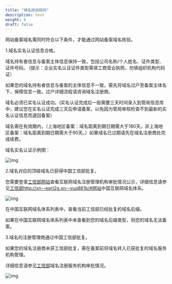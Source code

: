 ```yaml
---
title: "域名核验规则"
description: test
weight: 6
draft: false
---
```




网站备案域名需同时符合以下条件，才能通过网站备案域名核验。

1.域名实名认证信息合格。 

域名持有者信息与备案主体信息保持一致，包括公司名称/个人姓名、证件类型、证件号码。 (提示：企业实名认证证件类型需填工商营业执照，勿填组织机构代码证）

如果您的域名持有者信息与备案的主体信息不一致，需先将域名过户至备案主体名下，保障信息一致。过户详细流程请咨询域名注册商。

域名必须已实名认证成功。(实名认证完成后一般需要三天时间录入到管局信息库中，建议您在实名认证完成三天后申请备案，以免因为管局审核检查不到最新的实名认证信息而退回备案）

域名需在有效期内，（上海地区备案：域名距离到期日期需大于180天。非上海地区备案：域名距离到期日期需大于90天。）如果域名已过期请先在域名注册商处完成续费。 

域名实名认证示例图：

![img](file:///C:/Users/peter/AppData/Local/Packages/microsoft.office.desktop_8wekyb3d8bbwe/AC/%23!oice_16_974fa576_32c1d314_334e/Temp/msohtmlclip1/01/clip_image002.gif)

2.域名对应的顶级域名已获得中国工信部批复。 

您需要登录[工信部网站](http://域名.信息)查看互联网域名注册管理机构审批情况公示，详细信息请参见[工信部http://xn--eqrt2g.xn--vuq861b/#网站](http://域名.信息)中国互联网域名体系。

![img](file:///C:/Users/peter/AppData/Local/Packages/microsoft.office.desktop_8wekyb3d8bbwe/AC/%23!oice_16_974fa576_32c1d314_334e/Temp/msohtmlclip1/01/clip_image004.gif)

在中国互联网域名体系列表中，查看当前工信部已经批复的域名后缀。

如果在中国互联网域名体系列表中未查看到您的域名后缀类型，则您的域名无法备案。

3.域名的注册管理商通过中国工信部批复。 

如果您的域名注册商未获工信部批复，需在备案前将域名转入已获批复的域名服务机构管理。

详细信息请参见[工信部](http://xn--eqrt2g.xn--vuq861b/#网站)域名注册服务机构审批情况。

![img](file:///C:/Users/peter/AppData/Local/Packages/microsoft.office.desktop_8wekyb3d8bbwe/AC/%23!oice_16_974fa576_32c1d314_334e/Temp/msohtmlclip1/01/clip_image006.gif)
